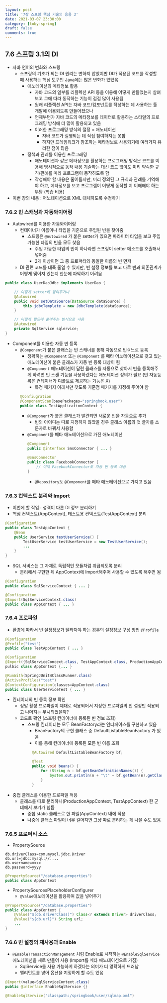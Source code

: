 ```yaml
---
layout: post
title: '7장 스프링 핵심 기술의 응용 3'
date: 2021-03-07 23:30:00
category: [toby-spring]
draft: false
comments: true
---
```


## 7.6 스프링 3.1의 DI
- 자바 언어의 변화와 스프링
   - 스프링의 기초가 되는 DI 원리는 변하지 않았지만 DI가 적용된 코드를 작성할 때 사용하는 핵심 도구인 Java에는 많은 변화가 있었음
      - 애노테이션의 메타정보 활용
        - 자바 코드의 일부를 리플렉션 API 등을 이용해 어떻게 만들었는지 살펴보고 그에 따라 동작하는 기능이 점점 많이 사용됨
        - 원래 리플렉션 API는 자바 코드/컴포넌트를 작성하는 데 사용하는 툴 개발에 이용되도록 만들어졌으나
        - 언제부턴가 자바 코드의 메타정보를 데이터로 활용하는 스타일의 프로그래밍 방식에 더 많이 활용되고 있음
        - 이러한 프로그래밍 방식의 절정 = 애노테이션
            - 자바 코드가 실행되는 데 직접 참여하지는 못함
            - 하지만 프레임워크가 참조하는 메타정보로 사용되기에 여러가지 유리한 점이 많음
      - 정책과 관례를 이용한 프로그래밍
        - 애노테이션과 같은 메타정보를 활용하는 프로그래밍 방식은 코드를 이용해 명시적으로 동작 내용 기술하는 대신 코드 없이도 미리 약속한 규칙/관례를 따라 프로그램이 동작하도록 함
        - 작성해야 할 내용은 줄어들지만, 미리 정의된 그 규칙과 관례를 기억해야 하고, 메타정보를 보고 프로그램이 어떻게 동작할 지 이해해야 하는 부담 (학습 비용)
- 이번 장의 내용 : 어노테이션으로 XML 대체하도록 수정하기

### 7.6.2 빈 스캐닝과 자동와이어링
- Autowired를 이용한 자동와이어링
   - 컨테이너가 이름이나 타입을 기준으로 주입된 빈을 찾아줌
      - 스프링은 ```@Autowired``` 가 붙은 setter가 있으면 파라미터 타입을 보고 주입 가능한 타입의 빈을 모두 찾음
        - 주입 가능한 타입의 빈이 하나라면 스프링이 setter 메소드를 호출해서 넣어줌
        - 2개 이상이면 그 중 프로퍼티와 동일한 이름의 빈 먼저
    - DI 관련 코드를 대폭 줄일 수 있지만, 빈 설정 정보를 보고 다르 빈과 의존관계가 어떻게 맺어져 있는지 한눈에 파악하기 어려움  
```java
public class UserDaoJdbc implements UserDao {

    // 이렇게 setter에 붙여주거나    
    @Autowired
    public void setDataSource(DataSource dataSource) {
        this.jdbcTemplate = new JdbcTemplate(dataSource);
    }

    // 이렇게 필드에 붙여주는 방식으로 사용
    @Autowired
    private SqlService sqlervice;
}
```
- Component를 이용한 자동 빈 등록
    - ```@Component```가 붙은 클래스는 빈 스캐너를 통해 자동으로 빈ㅇ느로 등록
        - 정확히는  ```@Component``` 또는  ```@Component``` 를 메타 어노테이션으로 갖고 있는 애노테이션이 붙은 클래스가 자동 빈 등록 대상이 됨
        - ```@Component``` 애노테이션이 달린 클래스를 자동으로 찾아서 빈을 등록해주게 하려면 빈 스캔 기능을 사용하겠다는 애노테이션 정의가 필요 (빈 자동등록은 컨테이너가 디폴트로 제공하는 기능은 X)
            - 특정 패키지 아래서만 찾도록 기준점 패키지를 지정해 주어야 함
        ```java
        @Confiugration
        @ComponentScan(basePackages="springbook.user")
        public class TestApplicationContext {
        ```
        - ```@Component```가 붙은 클래스가 발견되면 새로운 빈을 자동으로 추가
           - 빈의 아이디는 따로 지정하지 않았을 경우 클래스 이름의 첫 글자를 소문자로 바꿔서 사용함
        - ```@Component```를 메타 애노테이션으로 가진 애노테이션
            ```java
            @Component
            public @interface SnsConnector { ... }

            @SnsConnector
            public class FacebookConnector {
                // 이제 FacebookConnector도 자동 빈 등록 대상
            }
            ```
            - ```@Repository```도 ```@Component```를 메타 애노테이션으로 가지고 있음

### 7.6.3 컨텍스트 분리와 Import
- 이번에 할 작업 : 성격이 다른 DI 정보 분리하기
- 핵심 컨텍스트(AppContext), 테스트용 컨텍스트(TestAppContext) 분리
```java
@Configuration
public class TestAppContext {
    @Bean
    public UserService testUserService() {
        TestUserService testUserService = new TestUserService();
        ...
    }
}
```
- SQL 서비스는 그 자체로 독립적인 모듈처럼 취급되도록 분리
     - 분리해서 구현한 뒤 AppContext에 Import해주어 사용할 수 있도록 해주면 됨   
```java
@Confiugration
public class SqlServiceContext { ... }

@Configuration
@Import(SqlServiceContext.class)
public class AppContext { ... }
```

### 7.6.4 프로파일
- 환경에 따라서 빈 설정정보가 달라져야 하는 경우의 설정정보 구성 방법 ```@Profile```  

```java
@Configuration
@Profile("test")
public class TestAppContext { ... }

@Configuration
@Import({SqlServiceConcext.class, TestAppContext.class, ProductionAppContext.class})
pulbic class AppContext {... }

@RunWith(SpringJUnit4ClassRunner.class)
@ActiveProfiles("test")
@ContextConfiguration(classes=AppContext.class)
public class UserServiceTest { ... }
```

- 컨테이너의 빈 등록 정보 확인
   - 정말 활성 프로파일이 제대로 적용되어서 지정한 프로파일의 빈 설정만 적용되고 나머지는 무시되었을까?
   - 코드로 확인 (스프링 컨테이너에 등록된 빈 정보 조회)
       - 스프링 컨테이너는 모두 BeanFactory라는 인터페이스를 구현하고 있음
          - BeanFactory의 구현 클래스 중 DefaultListableBeanFactory 가 있음
          - 이를 통해 컨테이너에 등록된 모든 빈 이름 조회
          ```java
            @Autowired DefaultListableBeanFactory bf;

            @Test
            public void beans() {
                for (String n : bf.getBeanDefinitionNames()) {
                    System.out.println(n + "\t" + bf.getBean(n).getClass().getName());
                }
            }
          ```
- 중첩 클래스를 이용한 프로파일 적용
  - 클래스를 따로 분리하니(ProductionAppContext, TestAppContext) 한 군데에서 보기가 힘듬
    - 중첩 static 클래스로 한 파일(AppContext) 내에 적용
    - 나중에 클래스 파일이 너무 길어지면 그냥 따로 분리하는 게 나을 수도 있음

### 7.6.5 프로퍼티 소스
- PropertySource
```
db.driverClass=com.mysql.jdbc.Driver
db.url=jdbc:mysql://....
db.username=xxxx
db.password=yyyy
```
```java
@PropertySource("/database.properties")
public class AppContext
```

- PropertySourcesPlaceholderConfigurer
   - ```@Value```애노테이션을 활용하여 값을 넣어주기
```java
@PropertySource("/database.properties")
public class AppContext {
    @Value("$(db.driverClass)") Class<? extends Driver> driverClass;
    @Value("${db.url}") String url;
    ...
}
```

### 7.6.6 빈 설정의 재사용과 Enable
- ```@EnableTransactionManagement``` 처럼 Enable로 시작하는 ```@EnableSqlService```애노테이션을 새로 만들어 사용  (Import를 메타 애노테이션으로 가짐)
   - SqlService를 사용 가능하게 하겠다는 의미가 더 명확하게 드러남
   - 엘리먼트를 넣어 옵션을 지정하게 할 수도 있음   
```java
@Import(value=SqlServiceContext.class)
public @interface EnableSqlService {}

@EnableSqlService("classpath:/springbook/user/sqlmap.xml")
```
